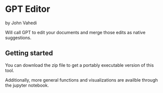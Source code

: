 # GPT Editor
by John Vahedi

Will call GPT to edit your documents and merge those edits as native suggestions. 

## Getting started

You can download the zip file to get a portably executable version of this tool. 

Additionally, more general functions and visualizations are availble through the jupyter notebook. 




